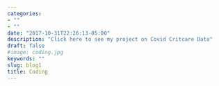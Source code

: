 ```yaml
---
categories:
- ""
- ""
date: "2017-10-31T22:26:13-05:00"
description: "Click here to see my project on Covid Critcare Data"
draft: false
#image: coding.jpg
keywords: ""
slug: blog1
title: Coding
---
```


